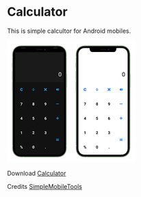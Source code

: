 # Calculator

This is simple calcultor for Android mobiles.


![Calcultor](https://github.com/ulagapandi2upms/calculator/blob/master/screenshot/calculator.png)

Download [Calculator](https://github.com/ulagapandi2upms/calculator/blob/master/app/APK/Calculator.apk?raw=true)



Credits
  [SimpleMobileTools](https://github.com/SimpleMobileTools/Simple-Calculator)
